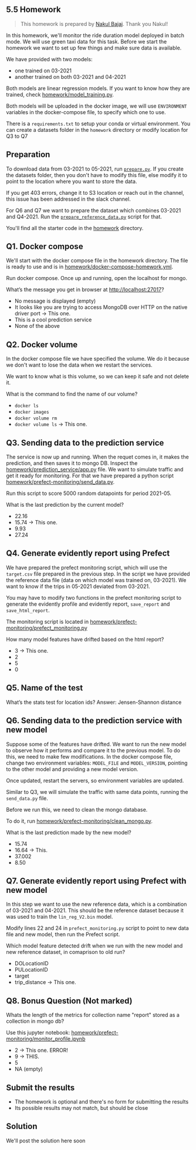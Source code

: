 ## 5.5 Homework

> This homework is prepared by [Nakul Bajaj](https://github.com/Nakulbajaj101). Thank you Nakul!

In this homework, we'll monitor the ride duration model deployed in batch mode. We will use green taxi data for this task. 
Before we start the homework we want to set up few things and make sure data is available.

We have provided with two models:

* one trained on 03-2021
* another trained on both 03-2021 and 04-2021

Both models are linear regression models. If you want to know how they are trained, check [homework/model_training.py](https://github.com/DataTalksClub/mlops-zoomcamp/blob/main/05-monitoring/homework/model_training.py). 

Both models will be uploaded in the docker image, we will use `ENVIRONMENT` variables in the docker-compose file, to specify
which one to use. 

There is a `requirements.txt` to setup your conda or virtual environment.
You can create a datasets folder in the `homework` directory or modify location for Q3 to Q7

## Preparation

To download data from 03-2021 to 05-2021, run
[`prepare.py`](https://github.com/DataTalksClub/mlops-zoomcamp/blob/main/05-monitoring/homework/prepare.py).
If you create the datasets folder, then you don't have to modify this file, 
else modify it to point to the location where you want to store the data. 

If you get 403 errors, change it to S3 location or reach out in the channel,
this issue has been addressed in the slack channel.

For Q6 and Q7 we want to prepare the dataset which combines 03-2021 and Q4-2021.
Run the [`prepare_reference_data.py`](https://github.com/DataTalksClub/mlops-zoomcamp/blob/main/05-monitoring/homework/prefect-monitoring/prepare_reference_data.py)
script for that.

You'll find all the starter code in the [homework](https://github.com/DataTalksClub/mlops-zoomcamp/blob/main/05-monitoring/homework/) directory.


## Q1. Docker compose

We'll start with the docker compose file in the homework directory. The file is ready to use and is in 
[homework/docker-compose-homework.yml](https://github.com/DataTalksClub/mlops-zoomcamp/blob/main/05-monitoring/homework/docker-compose-homework.yml).

Run docker compose. Once up and running, open the localhost for mongo.

What’s the message you get in browser at [http://localhost:27017](http://localhost:27017)?

* No message is displayed (empty)
* It looks like you are trying to access MongoDB over HTTP on the native driver port -> This one.
* This is a cool prediction service
* None of the above


## Q2. Docker volume

In the docker compose file we have specified the volume. We do it because we don't want to 
lose the data when we restart the services.

We want to know what is this volume, so we can keep it safe and not delete it. 

What is the command to find the name of our volume?

* `docker ls`
* `docker images`
* `docker volume rm`
* `docker volume ls` -> This one.


## Q3. Sending data to the prediction service

The service is now up and running. When the requet comes in, it makes the prediction,
and then saves it to mongo DB. Inspect the [homework/prediction_service/app.py](https://github.com/DataTalksClub/mlops-zoomcamp/blob/main/05-monitoring/homework/prediction_service/app.py) file.
We want to simulate traffic and get it ready for monitoring. For that we have prepared a python script [homework/prefect-monitoring/send_data.py](https://github.com/DataTalksClub/mlops-zoomcamp/blob/main/05-monitoring/homework/prefect-monitoring/send_data.py).

Run this script to score 5000 random datapoints for period 2021-05.

What is the last prediction by the current model?

* 22.16
* 15.74 -> This one.
* 9.93 
* 27.24


## Q4. Generate evidently report using Prefect

We have prepared the prefect monitoring script, which will use the `target.csv`
file prepared in the previous step. In the script we have provided the reference
data file (data on which model was trained on, 03-2021). We want to know if the
trips in 05-2021 deviated from 03-2021.

You may have to modify two functions in the prefect monitoring script to generate
the evidently profile and evidently report, `save_report` and `save_html_report`.

The monitoring script is located in [homework/prefect-monitoring/prefect_monitoring.py](https://github.com/DataTalksClub/mlops-zoomcamp/blob/main/05-monitoring/homework/prefect-monitoring/prefect_monitoring.py)

How many model features have drifted based on the html report?

* 3 -> This one.
* 2
* 5
* 0


## Q5. Name of the test 

What’s the stats test for location ids? Answer: Jensen-Shannon distance


## Q6. Sending data to the prediction service with new model

Suppose some of the features have drifted. We want to run the new model
to observe how it performs and compare it to the previous model.
To do this, we need to make few modifications. In the docker compose file, 
change two environment variables: `MODEL_FILE` and `MODEL_VERSION`, pointing
to the other model and providing a new model version.

Once updated, restart the servers, so environment variables are updated.

Similar to Q3, we will simulate the traffic with same data points, running
the `send_data.py` file.

Before we run this, we need to clean the mongo database. 

To do it, run [homework/prefect-monitoring/clean_mongo.py](https://github.com/DataTalksClub/mlops-zoomcamp/blob/main/05-monitoring/homework/prefect-monitoring/clean_mongo.py).

What is the last prediction made by the new model?

* 15.74
* 16.64 -> This.
* 37.002
* 8.50


## Q7. Generate evidently report using Prefect with new model

In this step we want to use the new reference data, which is a combination of 03-2021 and 04-2021. 
This should be the reference dataset because it was used to
train the `lin_reg_V2.bin` model.

Modify lines 22 and 24 in `prefect_monitoring.py` script to point to new 
data file and new model, then run the Prefect script.

Which model feature detected drift when we run with the new model and new reference
dataset, in comaprison to old run?

* DOLocationID
* PULocationID
* target
* trip_distance -> This one.


## Q8. Bonus Question (Not marked)

Whats the length of the metrics for collection name "report" stored as a collection in mongo db?

Use this jupyter notebook: [homework/prefect-monitoring/monitor_profile.ipynb](https://github.com/DataTalksClub/mlops-zoomcamp/blob/main/05-monitoring/homework/prefect-monitoring/monitor_profile.ipynb)

* 2 -> This one. ERROR!
* 9 -> THIS.
* 5
* NA (empty)


## Submit the results

* The homework is optional and there's no form for submitting the results 
* Its possible results may not match, but should be close


## Solution

We'll post the solution here soon




